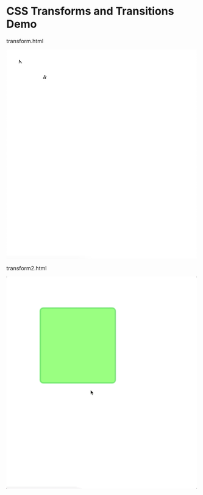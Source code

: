 # CSS Transforms and Transitions Demo

transform.html

<img src="transform.png" width="500">

transform2.html

<img src="transform2.gif" width="500">